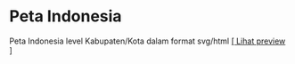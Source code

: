 # Peta Indonesia
Peta Indonesia level Kabupaten/Kota dalam format svg/html
[[ Lihat preview ]](https://rezkyyayang.github.io/maps/indonesia.html)
